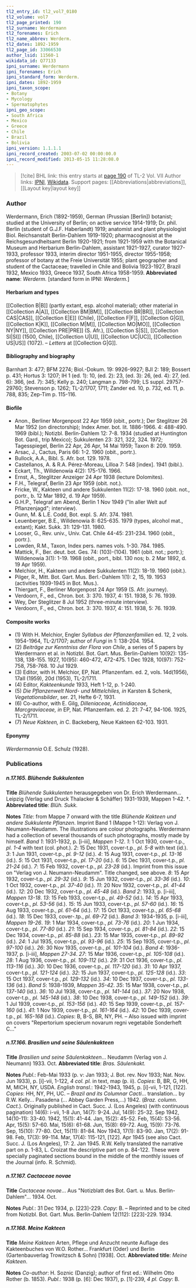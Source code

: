 ```yaml
---
tl2_entry_id: tl2_vol7_0180
tl2_volume: vol7
tl2_page_printed: 190
tl2_surname: Werdermann
tl2_forenames: Erich
tl2_name_abbrev: Werderm.
tl2_dates: 1892-1959
tl2_page_id: 33066530
author_lsid: 11560-1
wikidata_id: Q77133
ipni_surname: Werdermann
ipni_forenames: Erich
ipni_standard_form: Werderm.
ipni_dates: 1892-1959
ipni_taxon_scope: 
- Botany
- Mycology
- Spermatophytes
ipni_geo_scope: 
- South Africa
- Mexico
- Greece
- Chile
- Brazil
- Bolivia
ipni_version: 1.1.1.1
ipni_record_created: 2003-07-02 00:00:00.0
ipni_record_modified: 2013-05-15 11:28:08.0
---
```


> [!cite] BHL link: this entry starts at [page 190](https://www.biodiversitylibrary.org/page/33066530) of TL-2 Vol. VII
> Author links: [IPNI](https://www.ipni.org/a/11560-1), [Wikidata](https://www.wikidata.org/wiki/Q77133). Support pages: [[Abbreviations|abbreviations]], [[Layout key|layout key]]

### Author

Werdermann, Erich (1892-1959), German (Prussian \[Berlin\]) botanist; studied at the University of Berlin; on active service 1914-1919; Dr. phil. Berlin (student of G.J.F. Haberlandt) 1919; anatomist and plant physiologist Biol. Reichsanstalt Berlin-Dahlem 1919-1920; pharmacognosist at the Reichsgesundheitsamt Berlin 1920-1921; from 1921-1959 with the Botanical Museum and Herbarium Berlin-Dahlem, assistant 1921-1927, curator 1927-1933, professor 1933, interim director 1951-1955, director 1955-1958; professor of botany at the Freie Universität 1955; plant geographer and student of the Cactaceae; travelled in Chile and Bolivia 1923-1927, Brazil 1932, Mexico 1933, Greece 1937, South Africa 1958-1959. 
**Abbreviated name**: *Werderm.* \[standard form in IPNI: *Werderm.*\]

#### Herbarium and types

[[Collection B|B]] (partly extant, esp. alcohol material); other material in [[Collection A|A]], [[Collection BM|BM]], [[Collection BR|BR]], [[Collection CAS|CAS]], [[Collection E|E]] (Chile), [[Collection F|F]], [[Collection G|G]], [[Collection K|K]], [[Collection M|M]], [[Collection MO|MO]], [[Collection NY|NY]], [[Collection PRE|PRE]] (S. Afr.), [[Collection S|S]], [[Collection SI|SI]] (1500, Chile), [[Collection U|U]], [[Collection UC|UC]], [[Collection US|US]] (1072). – *Letters* at [[Collection G|G]].

#### Bibliography and biography

Barnhart 3: 477; BFM 2274; Biol.-Dokum. 19: 9926-9927; BJI 2: 189; Bossert p. 431; Hortus 3: 1207; IH 1 (ed. 1): 10, (ed. 2): 23, (ed. 3): 26, (ed. 4): 27, (ed. 6): 366, (ed. 7): 345; Kelly p. 240; Langman p. 798-799; LS suppl. 29757-29760; Stevenson p. 1262; TL-2/1707, 1711; Zander ed. 10, p. 732, ed. 11, p. 788, 835; Zep-Tim p. 115-116.

#### Biofile

- Anon., Berliner Morgenpost 22 Apr 1959 (obit., portr.); Der Steglitzer 26 Mar 1952 (on directorship); Index Amer. bot. lit. 1886-1966. 4: 488-490. 1969 (bibl.); Notizbl. Berlin-Dahlem 12: 7-8. 1934 (studied at Huntington Bot. Gard., trip Mexico); Sukkulenten 23: 321, 322, 324. 1972; Tagesspiegel, Berlin 22 Apr, 26 Apr, 14 Mai 1959; Taxon 8: 209. 1959.
- Arsac, J., Cactus, Paris 66: 1-2. 1960 (obit., portr.).
- Bullock, A.A., Bibl. S. Afr. bot. 129. 1978.
- Castellanos, A. & R.A. Pérez-Moreau, Lilloa 7: 548 \[index\]. 1941 (bibl.).
- Eckart, Th., Willdenowia 4(2): 175-176. 1966.
- Ernst, A., Steglitzer Anzeiger 24 Apr 1938 (lecture Dolomites).
- F.H., Telegraf, Berlin 23 Apr 1959 (obit. not.).
- Fricke, W., Kakteen und andere Sukkulenten 11(2): 17-18. 1960 (obit. not., portr., b. 12 Mar 1892, d. 19 Apr 1959).
- G.H.P., Telegraf am Abend, Berlin 1 Nov 1949 ("In aller Welt auf Pflanzenjagd"; interview).
- Gunn, M. & L.E. Codd, Bot. expl. S. Afr. 374. 1981.
- Leuenberger, B.E., Willdenowia 8: 625-635. 1979 (types, alcohol mat., extant); Kakt. Sukk. 31: 129-131. 1980.
- Looser, G., Rev. univ., Univ. Cat. Chile 44-45: 231-234. 1960 (obit., portr.).
- Lowden, R.M., Taxon, Index pers. names vols. 1-30. 784. 1985.
- Mattick, F., Ber. deut. bot. Ges. 74: (103)-(104). 1961 (obit. not.; portr.); Willdenowia 3(1): 1-19. 1968 (obit., port., bibl. 130 nos; b. 2 Mar 1892, d. 19 Apr 1959).
- Melchior, H., Kakteen und andere Sukkulenten 11(2): 18-19. 1960 (obit.).
- Pilger, R., Mitt. Bot. Gart. Mus. Berl.-Dahlem 1(1): 2, 15, 19. 1953 (activities 1939-1945 in Bot. Mus.).
- Thiergart, F., Berliner Morgenpost 24 Apr 1959 (S. Afr. journey).
- Verdoorn, F., ed., Chron. bot. 3: 370. 1937, 4: 151. 1938, 5: 76. 1939.
- Wey, Der Steglitzer 8 Jul 1952 (three-minute interview).
- Verdoorn, F., ed., Chron. bot. 3: 370. 1937, 4: 151. 1938, 5: 76. 1939.

#### Composite works

- (1) With H. Melchior, Engler *Syllabus der Pflanzenfamilien* ed. 12, 2 vols. 1954-1964, TL-2/1707; author of *Fungi* in 1: 138-204. 1954.
- (2) *Beiträge zur Kenntniss der Flora von Chile*, a series of 5 papers by Werdermann et al. in Notizbl. Bot. Gart. Mus. Berlin-Dahlem 10(92): 135-138, 138-155. 1927, 10(95): 460-472, 472-475. 1 Dec 1928, 10(97): 752-758, 758-768. 10 Jul 1929.
- (3) Editor, with H. Melchior, EP, Nat. Pflanzenfam. ed. 2, vols. 14d(1956), 17aII (1959), 20d (1953), TL-2/1711.
- (4) Editor, *Kakteenkunde* 1933, Heft 1-12, p. 1-240.
- (5) *Die Pflanzenwelt Nord- und Mittelchiles, in* Karsten & Schenk, *Vegetationsbilder*, ser. 21, Hefte 6-7, 1931.
- (6) Co-author, with E. Gilg, *Dilleniaceae, Actinidiaceae, Marcgraviaceae, in* EP, Nat. Pflanzenfam. ed. 2. 21: 7-47, 94-106. 1925, TL-2/1711.
- (7) *Neue Kakteen, in* C. Backeberg, Neue Kakteen 62-103. 1931.

#### Eponymy

*Werdermannia* O.E. Schulz (1928).

### Publications

##### n.17.165. Blühende Sukkulenten

**Title**
*Blühende Sukkulenten* herausgegeben von Dr. Erich Werdermann... Leipzig (Verlag und Druck Thalacker & Schäffer) 1931-1939, Mappen 1-42. †.
**Abbreviated title**: *Blüh. Sukk.*

**Notes**
*Title*: from Mappe 7 onward with the title *Blühende Kakteen und andere Sukkulente Pflanzen*. Imprint Band 1 (Mappe 1-12): Verlag von J. Neumann-Neudamm. The illustrations are colour photographs. Werdermann had a collection of several thousands of such photographs, mostly made by himself.
*Band 1*: 1931-1932, p. \[i-iii\], *Mappen 1-12*.
*1*: 1 Oct 1930, cover-t.p., *pl. 1-4* with text (col. phot.).
*2*: 15 Dec 1931, cover-t.p., *pl. 5-8* with text (id.).
*3*: 1 Jun 1931, cover-t.p., *pl. 9-12* (id.).
*4*: 15 Aug 1931, cover-t.p., *pl. 13-16* (id.).
*5*: 15 Oct 1931, cover-t.p., *pl. 17-20* (id.).
*6*: 15 Dec 1931, cover-t.p., *pl. 21-24* (id.).
*7*: 15 Feb 1932, cover-t.p., *pl. 23-28* (id.). Imprint from this issue on "Verlag von J. Neumann-Neudamm". Title changed, see above.
*8*: 15 Apr 1932, cover-t.p., *pl. 29-32* (id.).
*9*: 15 Jun 1932, cover-t.p., *pl. 33-36* (id.).
*10*: 1 Oct 1932, cover-t.p., *pl. 37-40* (id.).
*11*: 20 Nov 1932, cover-t.p., *pl. 41-44* (id.).
*12*: 20 Dec 1932, cover-t.p., *pl. 45-48* (id.).
*Band 2*: 1933, p. \[i-iii\], *Mappen 13-18*.
*13*: 15 Feb 1933, cover-t.p., *pl. 49-52* (id.).
*14*: 15 Apr 1933, cover-t.p., *pl. 53-56* (id.).
*15*: 15 Jun 1933, cover-t.p., *pl. 57-60* (id.).
*16*: 15 Aug 1933, cover-t.p., *pl. 61-64* (id.).
*17*: 15 Oct 1933, cover-t.p., *pl. 65-68* (id.).
*18*: 15 Dec 1933, cover-.tp., *pl. 69-72* (id.).
*Band 3*: 1934-1935, p. \[i-iii\], *Mappen 19-26*.
*19*: 1 Mar 1934, cover-t.p., *pl. 73-76* (id.).
*20*: 1 Jun 1934, cover-t.p., *pl. 77-80* (id.).
*21*: 15 Sep 1934, cover-t.p., *pl. 81-84* (id.).
*22*: 15 Dec 1934, cover-t.p., *pl. 85-88* (id.).
*23*: 15 Mar 1935, cover-t.p., *pl. 89-92* (id.).
*24*: 1 Jul 1935, cover-t.p., *pl. 93-96* (id.).
*25*: 15 Sep 1935, cover-t.p., *pl. 97-100* (id.).
*26*: 30 Nov 1935, cover-t.p., *pl. 101-104* (id.).
*Band 4*: 1936-1937, p. \[i-iii\], *Mappen 27-34*.
*27*: 15 Mar 1936, cover-t.p., *pl. 105-108* (id.).
*28*: 1 Aug 1936, cover-t.p., *pl. 109-112* (id.).
*29*: 31 Oct 1936, cover-t.p., *pl. 113-116* (id.).
*30*: 10 Dec 1936, cover-t.p., *pl. 117-120* (id.).
*31*: 10 Apr 1937, cover-t.p., *pl. 121-124* (id.).
*32*: 15 Jun 1937, cover-t.p., *pl. 125-128* (id.).
*33*: 15 Oct 1937, cover-t.p., *pl. 129-132* (id.).
*34*: 10 Dec 1937, cover-t.p., *pl. 133-136* (id.).
*Band 5*: 1938-1939, *Mappen 35-42*.
*35*: 15 Mar 1938, cover-t.p., *pl. 137-140* (id.).
*36*: 10 Jul 1938, cover-t.p., *pl. 141-144* (id.).
*37*: 20 Nov 1938, cover-t.p., *pl. 145-148* (id.).
*38*: 10 Dec 1938, cover-t.p., *pl. 149-152* (id.).
*39*: 1 Jul 1939, cover-t.p., *pl. 153-156* (id.).
*40*: 15 Sep 1939, cover-t.p., *pl. 157-160* (id.).
*41*: 1 Nov 1939, cover-t.p., *pl. 161-164* (id.).
*42*: 10 Dec 1939, cover-t.p., *pl. 165-168* (id.).
*Copies*: B, B-S, BR, NY, PH. – Also issued with imprint on covers "Repertorium specierum novarum regni vegetabile Sonderheft C..."

##### n.17.166. Brasilien und seine Säulenkakteen

**Title**
*Brasilien und seine Säulenkakteen*... Neudamm (Verlag von J. Neumann) 1933. Oct.
**Abbreviated title**: *Bras. Säulenkakt.*

**Notes**
*Publ*.: Feb-Mai 1933 (p. v: Jan 1933; J. Bot. rev. Nov 1933; Nat. Nov. Jun 1933), p. \[i\]-vii, 1-122, *4 col. pl.* in text, map (p. ii). *Copies*: B, BR, G, HH, M, MICH, NY, USDA.
*English transl*.: 1942-1943, 1945, p. \[i\]-vii, 1-121, \[122\]. *Copies*: HH, NY, PH, UC. – *Brazil and its Columnar Cacti*... translation... by R.W. Kelly... Pasadena (... Abbey Garden Press,...) 1942. (*Braz. column. Cact.*). Originally published in Cact. Succ. J. (Los Angeles) (with continuous pagination) 14(6): i-vii, 1-8 Jun, 14(7): 9-24. Jul, 14(9): 25-32. Sep 1942, 14(10-11): 33-40. 1942, 15(1): 41-44. Jan, 15(2): 45-52. Feb, 15(4): 53-56. Apr, 15(5): 57-60. Mai, 15(6): 61-68. Jun, 15(8): 69-72. Aug, 15(9): 73-76. Sep, 15(10): 77-80. Oct, 15(11): 81-84. Nov 1943, 17(1): 83-90. Jan, 17(2): 91-98. Feb, 17(3): 99-114. Mar, 17(4): 115-121, \[122\]. Apr 1945 (see also Cact. Succ. J. (Los Angeles), 17: 2. Jan 1945. R.W. Kelly translated the narrative part on p. 1-83, L. Croizat the descriptive part on p. 84-122. These were specially paginated sections bound in the middle of the monthly issues of the Journal (info. R. Schmid).

##### n.17.167. Cactaceae novae

**Title**
*Cactaceae novae*... Aus "Notizblatt des Bot. Gart. u. Mus. Berlin-Dahlem"... 1934. Oct.

**Notes**
*Publ*.: 31 Dec 1934, p. \[223\]-229. *Copy*: B. – Reprinted and to be cited from Notizbl. Bot. Gart. Mus. Berlin-Dahlem 12(112): \[223\]-229. 1934.

##### n.17.168. Meine Kakteen

**Title**
*Meine Kakteen* Arten, Pflege und Anzucht neunte Auflage des Kakteenbuches von W.O. Rother... Frankfurt (Oder) und Berlin (Gartenbauverlag Trowitzsch & Sohn) \[1938\]. Oct.
**Abbreviated title**: *Meine Kakteen*.

**Notes**
*Co-author*: H. Soznic (Danzig); author of first ed.: Wilhelm Otto Rother (b. 1853).
*Publ*.: 1938 (p. \[6\]: Dec 1937), p. \[1\]-239, *4 pl. Copy*: B.

